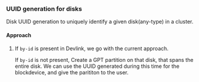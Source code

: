 ### UUID generation for disks


Disk UUID generation to uniquely identify a given disk(any-type) in a cluster.


#### Approach

1. If `by-id` is present in Devlink, we go with the current approach. 
   
   If `by-id` is not present, 
Create a GPT partition on that disk, that spans the entire disk. We can use the UUID generated during this time for the blockdevice, and give the parititon to the user.